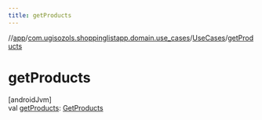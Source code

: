 ```yaml
---
title: getProducts
---
```

//[app](../../../index.html)/[com.ugisozols.shoppinglistapp.domain.use_cases](../index.html)/[UseCases](index.html)/[getProducts](get-products.html)



# getProducts



[androidJvm]\
val [getProducts](get-products.html): [GetProducts](../-get-products/index.html)




